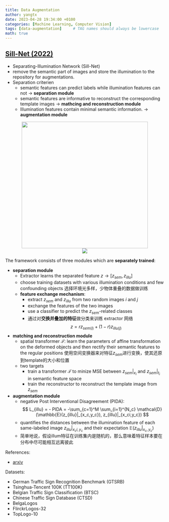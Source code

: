 ```yaml
---
title: Data Augmentation
author: yangtx
date: 2023-04-28 19:34:00 +0100
categories: [Machine Learning, Computer Vision]
tags: [data-augmentation]     # TAG names should always be lowercase
math: true
---
```


## [Sill-Net (2022)](https://drive.google.com/file/d/1WgoH2FgnhtATofgr8mGZNkcfzsmjjecF/view?usp=drivesdk)

- Separating-Illumination Network (Sill-Net)
- remove the semantic part of images and store the illumination to the repository for augmentations.
- Separation criterien
  - semantic features can predict labels while illumination features can not $\rightarrow$ **separation module**
  - semantic features are informative to reconstruct the corresponding
template images $\rightarrow$ **mathcing and reconstruction module**
  - Illumination features contain minimal semantic information. $\rightarrow$ **augmentation module**

<center><img src="/assets/img/papers/sill-net.png" width="400"/></center>

<center><img src="/assets/img/papers/sill-net2.png"/></center>

The framework consists of three modules which are **separately trained**:
- **separation module**
  - Extractor learns the separated feature $z\rightarrow[z_{sem},z_{illu}]$
  - choose training datasets with various illumination conditions and few confounding objects 选择环境光多样，少物体重叠的数据做训练
  - **feature exchange mechanism**:
    - extract $z_{sem}$ and $z_{illu}$ from two random images $i$ and $j$
    - exchange the features of the two images 
    - use a classifier to predict the $z_{sem}$-related classes
    - 通过对**交换并叠加的特征**做分类来训练 extractor 网络
  $$
  z = rz_{sem(i)}+(1-r)z_{illu(j)}
  $$
- **matching and reconstruction module**
  - spatial transformer $\mathcal{T}$: learn the parameters of affine transformation on the deformed objects and then rectify their semantic features to the regular positions 使用空间变换器来对特征$z_{sem}$进行变换，使其还原到template的大小和位置
  - two targets
    - train a transformer $\mathcal{T}$ to minize MSE between $z_{sem}\rvert_{x_i}$ and $z_{sem}\rvert_{t_i}$ in semantic feature space
    - train the reconstructor to reconstruct the template image from $z_{sem}$
- **augmentation module**
  - negative Post Interventional Disagreement (PIDA): 
  $$
  L_{illu} = - PIDA = -\sum_{c=1}^M \sum_{i=1}^{N_c} \mathcal{D}(\mathbb{E}(z_{illu}|_{x_c,y_c}), z_{illu}|_{x_ci,y_c})
  $$
  - quantifies the distances between the illumination feature of each same-labeled image $z_{illu}\rvert_{x_ci,y_c}$ and their expectation $\mathbb{E}(z_{illu}\rvert_{x_c,y_c})$
  - 简单地说，假设illum特征在训练集内是随机的，那么意味着特征样本要在分布中尽可能相互远离彼此


References:
- [arxiv](https://arxiv.org/abs/2102.03539)

Datasets:
- German Traffic Sign Recognition Benchmark (GTSRB)
- Tsinghua-Tencent 100K (TT100K)
- Belgian Traffic Sign Classification (BTSC)
- Chinese Traffic Sign Database (CTSD)
- BelgaLogos
- FlirckrLogos-32
- TopLogo-10